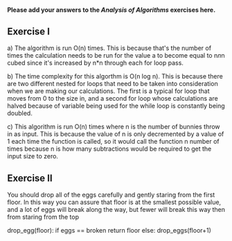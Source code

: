#### Please add your answers to the ***Analysis of  Algorithms*** exercises here.

## Exercise I

a) The algorithm is run O(n) times. This is because that's the number of times the calculation needs to be run for the value a to become equal to n*n*n cubed since it's increased by n*n through each for loop pass.


b) The time complexity for this algorthm is O(n log n). This is because there are two different nested for loops that need to be taken into consideration when we are making our calculations. The first is a typical for loop that moves from 0 to the size in, and a second for loop whose calculations are halved because of variable being used for the while loop is constantly being doubled. 


c) This algorithm is run O(n) times where n is the number of bunnies throw in as input. This is because the value of n is only decremented by a value of 1 each time the function is called, so it would call the function n number of times because n is how many subtractions would be required to get the input size to zero. 

## Exercise II

You should drop all of the eggs carefully and gently staring from the first floor. In this way you can assure that floor is at the smallest possible value, and a lot of eggs will break along the way, but fewer will break this way then from staring from the top

drop_egg(floor):
   if eggs == broken
      return floor
   else:
      drop_eggs(floor+1)



